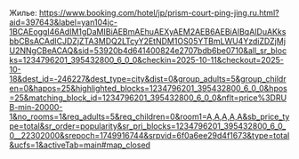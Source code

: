 Жилье: 
 https://www.booking.com/hotel/jp/prism-court-ping-jing.ru.html?aid=397643&label=yan104jc-1BCAEoggI46AdIM1gDaMIBiAEBmAEhuAEXyAEM2AEB6AEBiAIBqAIDuAKksbbCBsACAdICJDZjZTA3MDQ2LTcyY2EtNDM1OS05YTBmLWU4YzdiZDZjMjU2NNgCBeACAQ&sid=53920b4d641400824e2707bdb6be0710&all_sr_blocks=1234796201_395432800_6_0_0&checkin=2025-10-11&checkout=2025-10-18&dest_id=-246227&dest_type=city&dist=0&group_adults=5&group_children=0&hapos=25&highlighted_blocks=1234796201_395432800_6_0_0&hpos=25&matching_block_id=1234796201_395432800_6_0_0&nflt=price%3DRUB-min-20000-1&no_rooms=1&req_adults=5&req_children=0&room1=A,A,A,A,A&sb_price_type=total&sr_order=popularity&sr_pri_blocks=1234796201_395432800_6_0_0__22302000&srepoch=1749916744&srpvid=6f0a6ee29d4f1673&type=total&ucfs=1&activeTab=main#map_closed